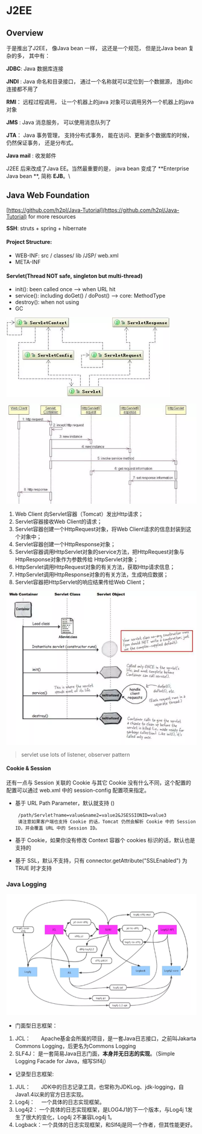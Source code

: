# J2EE

## Overview

于是推出了J2EE， 像Java bean 一样， 这还是一个规范， 但是比Java bean 复杂的多， 其中有：

**JDBC**:  Java 数据库连接

**JNDI** :  Java 命名和目录接口， 通过一个名称就可以定位到一个数据源， 连jdbc连接都不用了

**RMI**：  远程过程调用，  让一个机器上的java 对象可以调用另外一个机器上的java 对象 

**JMS** :   Java 消息服务，  可以使用消息队列了

**JTA**：  Java 事务管理， 支持分布式事务， 能在访问、更新多个数据库的时候，仍然保证事务， 还是分布式。

**Java mail** : 收发邮件

J2EE 后来改成了Java EE。当然最重要的是， java bean 变成了 \*\*Enterprise Java bean \*\*, 简称 **EJB**。\


## Java Web Foundation

[https://github.com/h2pl/Java-Tutorial](https://github.com/h2pl/Java-Tutorial) for more resources

**SSH**: struts + spring + hibernate

#### **Project Structure**: 

* WEB-INF: src / classes/ lib /JSP/ web.xml
* META-INF

#### **Servlet**(Thread NOT safe, singleton but multi-thread) 

* init(): been called once --> when URL hit
* service(): including doGet() / doPost() --> core: MethodType
* destroy(): when not using
* GC

![](<../.gitbook/assets/image (180).png>)

![servlet configuration is in the web.xml file](<../.gitbook/assets/image (181).png>)

1. Web Client 向Servlet容器（Tomcat）发出Http请求；
2. Servlet容器接收Web Client的请求；
3. Servlet容器创建一个HttpRequest对象，将Web Client请求的信息封装到这个对象中；
4. Servlet容器创建一个HttpResponse对象；
5. Servlet容器调用HttpServlet对象的service方法，把HttpRequest对象与HttpResponse对象作为参数传给 HttpServlet对象；
6. HttpServlet调用HttpRequest对象的有关方法，获取Http请求信息；
7. HttpServlet调用HttpResponse对象的有关方法，生成响应数据；
8. Servlet容器把HttpServlet的响应结果传给Web Client；

![](<../.gitbook/assets/image (182).png>)

> servlet use lots of listener, observer pattern

#### Cookie & Session

还有一点与 Session 关联的 Cookie 与其它 Cookie 没有什么不同，这个配置的配置可以通过 web.xml 中的 session-config 配置项来指定。

*   基于 URL Path Parameter，默认就支持 ()

    ```
     /path/Servlet?name=value&name2=value2&JSESSIONID=value3
     请注意如果客户端也支持 Cookie 的话，Tomcat 仍然会解析 Cookie 中的 Session ID，并会覆盖 URL 中的 Session ID。

    ```
* 基于 Cookie，如果你没有修改 Context 容器个 cookies 标识的话，默认也是支持的
* 基于 SSL，默认不支持，只有 connector.getAttribute("SSLEnabled") 为 TRUE 时才支持



### Java Logging

![](<../.gitbook/assets/image (185).png>)

* 门面型日志框架：

1. JCL：　　Apache基金会所属的项目，是一套Java日志接口，之前叫Jakarta Commons Logging，后更名为Commons Logging
2. SLF4J：  是一套简易Java日志门面，**本身并无日志的实现**。（Simple Logging Facade for Java，缩写Slf4j）

* 记录型日志框架:

1. JUL：　　JDK中的日志记录工具，也常称为JDKLog、jdk-logging，自Java1.4以来的官方日志实现。
2. Log4j：　 一个具体的日志实现框架。
3. Log4j2：   一个具体的日志实现框架，是LOG4J1的下一个版本，与Log4j 1发生了很大的变化，Log4j 2不兼容Log4j 1。
4. Logback：一个具体的日志实现框架，和Slf4j是同一个作者，但其性能更好。

